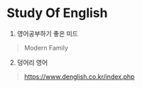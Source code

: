 # Study Of English

1. 영어공부하기 좋은 미드
> Modern Family

2. 덩어리 영어
> https://www.denglish.co.kr/index.php
